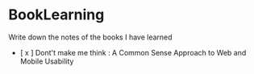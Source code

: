# BookLearning
Write down the notes of the books I have learned

- [ x ] Dont't make me think : A Common Sense Approach to Web and Mobile Usability
